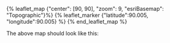 {% leaflet_map {"center": [90, 90],
                "zoom": 9,
                "esriBasemap": "Topographic"}%}
    {% leaflet_marker {"latitude":90.005, "longitude":90.005} %}
{% end_leaflet_map %}

The above map should look like this:
